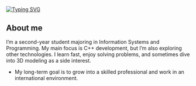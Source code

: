 
#
[![Typing SVG](https://readme-typing-svg.herokuapp.com?font=Jetbrains+mono&weight=900&size=60&letterSpacing=0.1rem&duration=1500&pause=1000&color=F7F7F7&background=0000003E&center=true&vCenter=true&width=1000&height=300&lines=%3E%3E+Hi%2C+I'm+Akairoshi;%3E%3E+bububu;%3E%3E+bababa;%3E%3E++abrakadabra)](https://git.io/typing-svg)

## About me
I’m a second-year student majoring in Information Systems and Programming. My main focus is C++ development, but I’m also exploring other technologies. I learn fast, enjoy solving problems, and sometimes dive into 3D modeling as a side interest.

- My long-term goal is to grow into a skilled professional and work in an international environment.